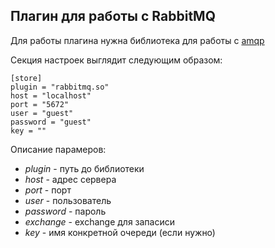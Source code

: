 ## Плагин для работы с RabbitMQ

Для работы плагина нужна библиотека для работы с [amqp](github.com/streadway/amqp)

Секция настроек выглядит следующим образом:

```
[store]
plugin = "rabbitmq.so"
host = "localhost"
port = "5672"
user = "guest"
password = "guest"
key = ""
```

Описание парамеров:

- *plugin* - путь до библиотеки
- *host* - адрес сервера
- *port* - порт
- *user* - пользователь
- *password* - пароль
- *exchange* - exchange для запасиси
- *key* - имя конкретной очереди (если нужно)

